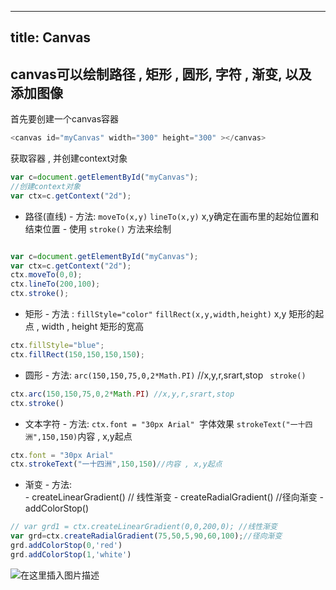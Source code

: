 
---
title: Canvas
---
  ## canvas可以绘制路径 , 矩形 , 圆形, 字符  , 渐变, 以及 添加图像

首先要创建一个canvas容器
```javascript
<canvas id="myCanvas" width="300" height="300" ></canvas>
```
获取容器 , 并创建context对象

```javascript
var c=document.getElementById("myCanvas");
//创建context对象
var ctx=c.getContext("2d");
```

- 路径(直线)
		- 方法:  ``moveTo(x,y)``   	  ``lineTo(x,y)``    x,y确定在画布里的起始位置和结束位置
  		- 使用  ``stroke()`` 方法来绘制

```javascript

var c=document.getElementById("myCanvas");
var ctx=c.getContext("2d");
ctx.moveTo(0,0);
ctx.lineTo(200,100);
ctx.stroke();
```

- 矩形
		- 方法 : ``fillStyle="color"``   ``fillRect(x,y,width,height)``  x,y 矩形的起点 , width , height 矩形的宽高 
```javascript
ctx.fillStyle="blue";
ctx.fillRect(150,150,150,150);
```

- 圆形
		- 方法: ``arc(150,150,75,0,2*Math.PI)`` //x,y,r,srart,stop  `` stroke()``
```javascript
ctx.arc(150,150,75,0,2*Math.PI) //x,y,r,srart,stop
ctx.stroke()
```

- 文本字符
		- 方法: ``ctx.font = "30px Arial" ``字体效果      ``strokeText("一十四洲",150,150)``内容 , x,y起点
```javascript
ctx.font = "30px Arial"
ctx.strokeText("一十四洲",150,150)//内容 , x,y起点
```

- 渐变
		- 方法:  
					- createLinearGradient() // 线性渐变
					- createRadialGradient() //径向渐变
					- addColorStop() 
```javascript
// var grd1 = ctx.createLinearGradient(0,0,200,0); //线性渐变
var grd=ctx.createRadialGradient(75,50,5,90,60,100);//径向渐变
grd.addColorStop(0,'red')
grd.addColorStop(1,'white')
```


![在这里插入图片描述](https://img-blog.csdnimg.cn/5e74cede1bf74686b426a5570ed67466.png?x-oss-process=image/watermark,type_d3F5LXplbmhlaQ,shadow_50,text_Q1NETiBA5LiN5Li66Zyc5YGc,size_18,color_FFFFFF,t_70,g_se,x_16#pic_center)